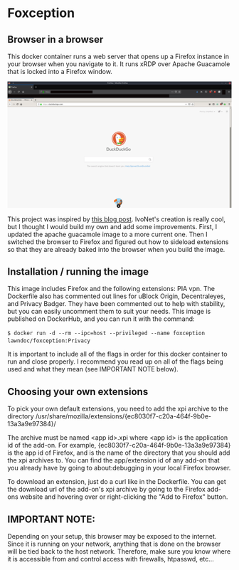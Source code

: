 # Foxception

## Browser in a browser

This docker container runs a web server that opens up a Firefox instance in your browser when you navigate to it. It runs xRDP over Apache Guacamole that is locked into a Firefox window.

![](foxception.png)

This project was inspired by [this blog post](http://ivo2u.nl/Yo). IvoNet's creation is really cool, but I thought I would build my own and add some improvements. First, I updated the apache guacamole image to a more current one. Then I switched the browser to Firefox and figured out how to sideload extensions so that they are already baked into the browser when you build the image.

## Installation / running the image

This image includes Firefox and the following extensions: PIA vpn. The Dockerfile also has commented out lines for uBlock Origin, Decentraleyes, and Privacy Badger. They have been commented out to help with stability, but you can easily uncomment them to suit your needs. This image is published on DockerHub, and you can run it with the command:

`$ docker run -d --rm --ipc=host --privileged --name foxception lawndoc/foxception:Privacy`

It is important to include all of the flags in order for this docker container to run and close properly. I recommend you read up on all of the flags being used and what they mean (see IMPORTANT NOTE below).

## Choosing your own extensions

To pick your own default extensions, you need to add the xpi archive to the directory /usr/share/mozilla/extensions/{ec8030f7-c20a-464f-9b0e-13a3a9e97384}/

The archive must be named &lt;app id>.xpi where &lt;app id> is the application id of the add-on. For example, {ec8030f7-c20a-464f-9b0e-13a3a9e97384} is the app id of Firefox, and is the name of the directory that you should add the xpi archives to. You can find the app/extension id of any add-on that you already have by going to about:debugging in your local Firefox browser.

To download an extension, just do a curl like in the Dockerfile. You can get the download url of the add-on's xpi archive by going to the Firefox add-ons website and hovering over or right-clicking the "Add to Firefox" button.

## IMPORTANT NOTE:

Depending on your setup, this browser may be exposed to the internet. Since it is running on your network, anything that is done on the browser will be tied back to the host network. Therefore, make sure you know where it is accessible from and control access with firewalls, htpasswd, etc...
